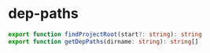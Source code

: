 # dep-paths

``` ts
export function findProjectRoot(start?: string): string
export function getDepPaths(dirname: string): string[]
```
